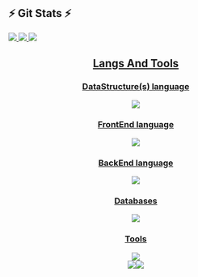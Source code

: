

## ⚡ Git Stats ⚡
<div>
  <a href="https://github.com/nxvtej">
<!--   <img loading="lazy" height="140em" src="https://github-readme-stats.vercel.app/api/top-langs/?username=nxvtej&layout=compact&langs_count=7&theme=algolia"/> -->
<!--   <img height="140em" src="https://streak-stats.demolab.com/?user=nxvtej&theme=algolia%22%20alt=%22GitHub%20Streak" />   -->
<!--   <img src="https://github-profile-summary-cards.vercel.app/api/cards/profile-details?username=nxvtej&theme=algolia"> -->
<!--   <img src="https://github-profile-summary-cards.vercel.app/api/cards/stats?username=nxvtej&theme=algolia"> -->
<!--   <img src="https://github-profile-summary-cards.vercel.app/api/cards/productive-time?username=nxvtej&theme=algolia"> -->
  <img src="https://github-profile-summary-cards.vercel.app/api/cards/repos-per-language?username=nxvtej&theme=algolia">
  <img src="https://github-profile-summary-cards.vercel.app/api/cards/most-commit-language?username=nxvtej&theme=algolia">
    <img src="https://leetcode.card.workers.dev/nxvtej?theme=auto&font=baloo&extension=null">
</div>

<div align=center>
  <h2>Langs And Tools</h2>
  <h3>DataStructure(s) language</h3>
     <img src="https://skillicons.dev/icons?i=c,cpp,java">
  <h3>FrontEnd language</h3>
    <img src="https://skillicons.dev/icons?i=react,tailwind,js">
  <h3>BackEnd language</h3>
    <img src="https://skillicons.dev/icons?i=ts,nodejs,express">
  <h3>Databases</h3>
    <img src="https://skillicons.dev/icons?i=mysql,postgresql,mongodb,prisma">
  <h3>Tools</h3>
     <img src="https://skillicons.dev/icons?i=git,kubernetes,docker,postman,c,vim,vscode,github,npm,yarn" />
</div>

<div style='display:flex !important; flex-direction:row !important; align-items:center !important; justify-content:center !important;'>
  <a href="https://www.linkedin.com/in/navdeep-singh-62883821a/" target="_blank"><img loading="lazy" src="https://img.shields.io/badge/-LinkedIn-%230077B5?style=for-the-badge&logo=linkedin&logoColor=white" target="_blank"></a>
  <a href="https://x.com/nxvdeeep" target="_blank"><img loading="lazy" src="https://img.shields.io/badge/-Twitter-%231DA1F2?style=for-the-badge&logo=twitter&logoColor=white" target="_blank"></a>
   
</div>
